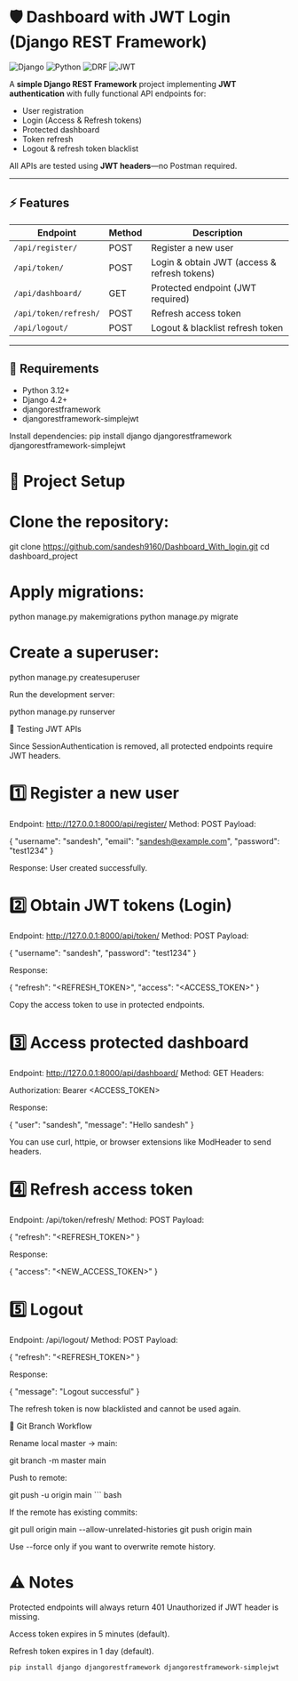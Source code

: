 # 🛡️ Dashboard with JWT Login (Django REST Framework)

![Django](https://img.shields.io/badge/Django-4.2-green?logo=django) ![Python](https://img.shields.io/badge/Python-3.12-blue?logo=python) ![DRF](https://img.shields.io/badge/DRF-RESTful-orange) ![JWT](https://img.shields.io/badge/JWT-Authentication-red)

A **simple Django REST Framework** project implementing **JWT authentication** with fully functional API endpoints for:

- User registration  
- Login (Access & Refresh tokens)  
- Protected dashboard  
- Token refresh  
- Logout & refresh token blacklist  

All APIs are tested using **JWT headers**—no Postman required.  

---

## ⚡ Features

| Endpoint | Method | Description |
|----------|--------|-------------|
| `/api/register/` | POST | Register a new user |
| `/api/token/` | POST | Login & obtain JWT (access & refresh tokens) |
| `/api/dashboard/` | GET | Protected endpoint (JWT required) |
| `/api/token/refresh/` | POST | Refresh access token |
| `/api/logout/` | POST | Logout & blacklist refresh token |

---

## 📝 Requirements

- Python 3.12+  
- Django 4.2+  
- djangorestframework  
- djangorestframework-simplejwt  

Install dependencies:
pip install django djangorestframework djangorestframework-simplejwt 

# 🚀 Project Setup

# Clone the repository:

git clone https://github.com/sandesh9160/Dashboard_With_login.git
cd dashboard_project


# Apply migrations:

python manage.py makemigrations
python manage.py migrate


# Create a superuser:

python manage.py createsuperuser


Run the development server:

python manage.py runserver

🧪 Testing JWT APIs

Since SessionAuthentication is removed, all protected endpoints require JWT headers.

# 1️⃣ Register a new user

Endpoint: http://127.0.0.1:8000/api/register/
Method: POST
Payload:

{
  "username": "sandesh",
  "email": "sandesh@example.com",
  "password": "test1234"
}


Response: User created successfully.

# 2️⃣ Obtain JWT tokens (Login)

Endpoint: http://127.0.0.1:8000/api/token/
Method: POST
Payload:

{
  "username": "sandesh",
  "password": "test1234"
}


Response:

{
  "refresh": "<REFRESH_TOKEN>",
  "access": "<ACCESS_TOKEN>"
}


Copy the access token to use in protected endpoints.

# 3️⃣ Access protected dashboard

Endpoint: http://127.0.0.1:8000/api/dashboard/
Method: GET
Headers:

Authorization: Bearer <ACCESS_TOKEN>


Response:

{
  "user": "sandesh",
  "message": "Hello sandesh"
}


You can use curl, httpie, or browser extensions like ModHeader to send headers.

# 4️⃣ Refresh access token

Endpoint: /api/token/refresh/
Method: POST
Payload:

{
  "refresh": "<REFRESH_TOKEN>"
}


Response:

{
  "access": "<NEW_ACCESS_TOKEN>"
}

# 5️⃣ Logout

Endpoint: /api/logout/
Method: POST
Payload:

{
  "refresh": "<REFRESH_TOKEN>"
}


Response:

{
  "message": "Logout successful"
}


The refresh token is now blacklisted and cannot be used again.

🌿 Git Branch Workflow

Rename local master → main:

git branch -m master main


Push to remote:

  git push -u origin main ``` bash


If the remote has existing commits:

 git pull origin main --allow-unrelated-histories
git push origin main


Use --force only if you want to overwrite remote history.

# ⚠️ Notes

Protected endpoints will always return 401 Unauthorized if JWT header is missing.

Access token expires in 5 minutes (default).

Refresh token expires in 1 day (default).

```bash
pip install django djangorestframework djangorestframework-simplejwt
